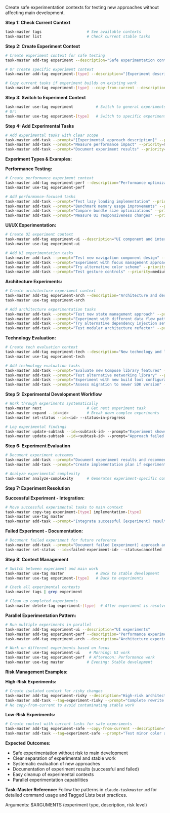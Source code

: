 Create safe experimentation contexts for testing new approaches without affecting main development.

**Step 1: Check Current Context**
```bash
task-master tags                    # See available contexts
task-master list                    # Check current stable tasks
```

**Step 2: Create Experiment Context**
```bash
# Create experiment context for safe testing
task-master add-tag experiment --description="Safe experimentation context"

# Or create specific experiment context
task-master add-tag experiment-[type] --description="[Experiment description]"

# Copy current tasks if experiment builds on existing work
task-master add-tag experiment-[type] --copy-from-current --description="[Experiment description]"
```

**Step 3: Switch to Experiment Context**
```bash
task-master use-tag experiment          # Switch to general experiments
# Or:
task-master use-tag experiment-[type]   # Switch to specific experiment
```

**Step 4: Add Experimental Tasks**
```bash
# Add experimental tasks with clear scope
task-master add-task --prompt="[Experimental approach description]" --priority=high
task-master add-task --prompt="Measure performance impact" --priority=medium
task-master add-task --prompt="Document experiment results" --priority=medium
```

**Experiment Types & Examples:**

**Performance Testing:**
```bash
# Create performance experiment context
task-master add-tag experiment-perf --description="Performance optimization experiments"
task-master use-tag experiment-perf

# Add performance-focused tasks
task-master add-task --prompt="Test lazy loading implementation" --priority=high
task-master add-task --prompt="Benchmark memory usage improvements" --priority=high
task-master add-task --prompt="Compare bundle size optimizations" --priority=medium
task-master add-task --prompt="Measure UI responsiveness changes" --priority=medium
```

**UI/UX Experimentation:**
```bash
# Create UI experiment context
task-master add-tag experiment-ui --description="UI component and interaction experiments"
task-master use-tag experiment-ui

# Add UI experimentation tasks
task-master add-task --prompt="Test new navigation component design" --priority=high
task-master add-task --prompt="Experiment with focus management approach" --priority=high
task-master add-task --prompt="Try alternative color scheme" --priority=low
task-master add-task --prompt="Test gesture controls" --priority=medium
```

**Architecture Experiments:**
```bash
# Create architecture experiment context
task-master add-tag experiment-arch --description="Architecture and design pattern experiments"
task-master use-tag experiment-arch

# Add architecture experimentation tasks
task-master add-task --prompt="Test new state management approach" --priority=high
task-master add-task --prompt="Experiment with different data flow pattern" --priority=high
task-master add-task --prompt="Try alternative dependency injection setup" --priority=medium
task-master add-task --prompt="Test modular architecture refactor" --priority=medium
```

**Technology Evaluation:**
```bash
# Create tech evaluation context
task-master add-tag experiment-tech --description="New technology and library evaluation"
task-master use-tag experiment-tech

# Add technology evaluation tasks
task-master add-task --prompt="Evaluate new Compose library features" --priority=high
task-master add-task --prompt="Test alternative networking library" --priority=medium
task-master add-task --prompt="Experiment with new build tool configuration" --priority=low
task-master add-task --prompt="Assess migration to newer SDK version" --priority=medium
```

**Step 5: Experimental Development Workflow**
```bash
# Work through experiments systematically
task-master next                    # Get next experiment task
task-master expand --id=<id>        # Break down complex experiments
task-master set-status --id=<id> --status=in-progress

# Log experimental findings
task-master update-subtask --id=<subtask-id> --prompt="Experiment shows 40% performance improvement"
task-master update-subtask --id=<subtask-id> --prompt="Approach failed: memory usage too high"
```

**Step 6: Experiment Evaluation**
```bash
# Document experiment outcomes
task-master add-task --prompt="Document experiment results and recommendations" --priority=high
task-master add-task --prompt="Create implementation plan if experiment successful" --priority=medium

# Analyze experimental complexity
task-master analyze-complexity      # Generates experiment-specific complexity report
```

**Step 7: Experiment Resolution**

**Successful Experiment - Integration:**
```bash
# Move successful experimental tasks to main context
task-master copy-tag experiment-[type] implementation-[type]
task-master use-tag master
task-master add-task --prompt="Integrate successful [experiment] results" --priority=high --dependencies=[relevant-task-ids]
```

**Failed Experiment - Documentation:**
```bash
# Document failed experiment for future reference
task-master add-task --prompt="Document failed [experiment] approach and lessons learned" --priority=low
task-master set-status --id=<failed-experiment-id> --status=cancelled
```

**Step 8: Context Management**
```bash
# Switch between experiment and main work
task-master use-tag master              # Back to stable development
task-master use-tag experiment-[type]   # Back to experiments

# Check all experimental contexts
task-master tags | grep experiment

# Clean up completed experiments
task-master delete-tag experiment-[type]  # After experiment is resolved
```

**Parallel Experimentation Pattern:**
```bash
# Run multiple experiments in parallel
task-master add-tag experiment-ui --description="UI experiments"
task-master add-tag experiment-perf --description="Performance experiments"
task-master add-tag experiment-arch --description="Architecture experiments"

# Work on different experiments based on focus
task-master use-tag experiment-ui    # Morning: UI work
task-master use-tag experiment-perf  # Afternoon: Performance work
task-master use-tag master          # Evening: Stable development
```

**Risk Management Examples:**

**High-Risk Experiments:**
```bash
# Create isolated context for risky changes
task-master add-tag experiment-risky --description="High-risk architectural changes"
task-master add-task --tag=experiment-risky --prompt="Complete rewrite of core module" --priority=high
# No copy-from-current to avoid contaminating stable work
```

**Low-Risk Experiments:**
```bash
# Create context with current tasks for safe experiments
task-master add-tag experiment-safe --copy-from-current --description="Safe UI improvements"
task-master add-task --tag=experiment-safe --prompt="Test minor color adjustments" --priority=medium
```

**Expected Outcomes:**
- Safe experimentation without risk to main development
- Clear separation of experimental and stable work
- Systematic evaluation of new approaches
- Documentation of experiment results (successful and failed)
- Easy cleanup of experimental contexts
- Parallel experimentation capabilities

**Task-Master Reference:**
Follow the patterns in `claude-taskmaster.md` for detailed command usage and Tagged Lists best practices.

Arguments: $ARGUMENTS (experiment type, description, risk level)